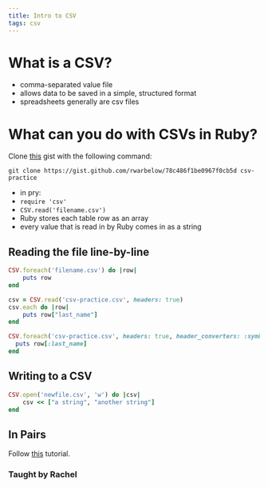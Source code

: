 ```yaml
---
title: Intro to CSV
tags: csv
---
```


# What is a CSV?

* comma-separated value file
* allows data to be saved in a simple, structured format
* spreadsheets generally are csv files

# What can you do with CSVs in Ruby?

Clone [this](https://gist.github.com/rwarbelow/78c486f1be0967f0cb5d) gist with the following command:

`git clone https://gist.github.com/rwarbelow/78c486f1be0967f0cb5d csv-practice`

* in pry:
* `require 'csv'`
* `CSV.read('filename.csv')`
* Ruby stores each table row as an array
* every value that is read in by Ruby comes in as a string

## Reading the file line-by-line

```ruby
CSV.foreach('filename.csv') do |row| 
	puts row
end
```

```ruby
csv = CSV.read('csv-practice.csv', headers: true)
csv.each do |row|
	puts row["last_name"]
end
```

```ruby
CSV.foreach('csv-practice.csv', headers: true, header_converters: :symbol) do |row|
  puts row[:last_name]
end
```

## Writing to a CSV

```ruby
CSV.open('newfile.csv', 'w') do |csv|
	csv << ["a string", "another string"]  
end  
```

## In Pairs

Follow [this](http://www.sitepoint.com/guide-ruby-csv-library-part/) tutorial. 

### Taught by Rachel
